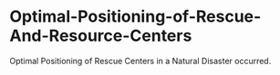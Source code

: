 # Optimal-Positioning-of-Rescue-And-Resource-Centers
Optimal Positioning of Rescue Centers in a Natural Disaster occurred.
